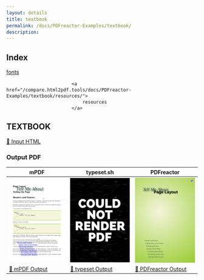 ```yaml
---
layout: details
title: textbook
permalink: /docs/PDFreactor-Examples/textbook/
description: 
---
```


## Index
<div class="boxes">
                            <a href="/compare.html2pdf.tools/docs/PDFreactor-Examples/textbook/fonts/">
                                fonts
                            </a>

                            <a href="/compare.html2pdf.tools/docs/PDFreactor-Examples/textbook/resources/">
                                resources
                            </a>
</div>

## TEXTBOOK

[📄 Input HTML](/html/PDFreactor%20Examples/textbook/textbook.html)

### Output PDF

| mPDF | typeset.sh | PDFreactor |
|---------|---------|---------|
| ![mPDF Preview](mpdf__html_PDFreactor_Examples_textbook_textbook.html.png) | ![typeset Preview](typeset__html_PDFreactor_Examples_textbook_textbook.html.png) | ![PDFreactor Preview](pdfreactor__html_PDFreactor_Examples_textbook_textbook.html.png) |
| [📕 mPDF Output](mpdf__html_PDFreactor_Examples_textbook_textbook.html.pdf) | [📕 typeset Output](typeset__html_PDFreactor_Examples_textbook_textbook.html.pdf) | [📕 PDFreactor Output](pdfreactor__html_PDFreactor_Examples_textbook_textbook.html.pdf) |



